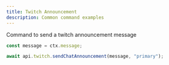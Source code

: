 ```yaml
---
title: Twitch Announcement
description: Common command examples
---
```


Command to send a twitch announcement message

```js
const message = ctx.message;

await api.twitch.sendChatAnnouncement(message, "primary");
```